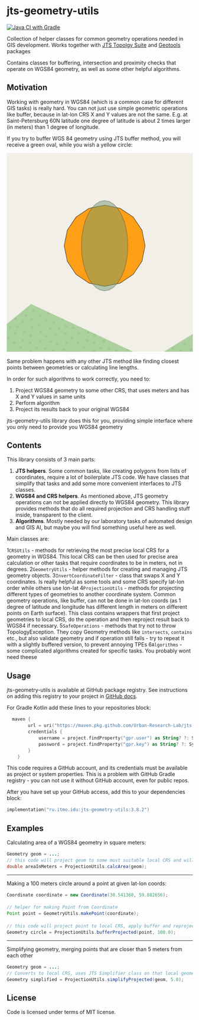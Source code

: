 # jts-geometry-utils

[![Java CI with Gradle](https://github.com/Urban-Research-Lab/jts-geometry-utils/actions/workflows/gradle.yml/badge.svg?branch=main)](https://github.com/Urban-Research-Lab/jts-geometry-utils/actions/workflows/gradle.yml)

Collection of helper classes for common geometry operations needed in GIS development. 
Works together with [JTS Topolgy Suite](https://github.com/locationtech/jts) and [Geotools](https://geotools.org) packages

Contains classes for buffering, intersection and proximity checks that operate on WGS84 geometry, as well as some other helpful algorithms.

## Motivation

Working with geometry in WGS84 (which is a common case for different GIS tasks) is really hard. You can not just use simple geometric operations like buffer, because in lat-lon CRS X and 
Y values are not the same. E.g. at Saint-Petersburg 60N latitude one degree of latitude is about 2 times larger (in meters) than 1 degree of longitude.

If you try to buffer WGS 84 geometry using JTS buffer method, you will receive a green oval, while you wish a yellow circle:

![2 buffers](/doc/2buffers.jpg)

Same problem happens with any other JTS method like finding closest points between geometries or calculating line lengths. 

In order for such algorithms to work correctly, you need to:
1. Project WGS84 geometry to some other CRS, that uses meters and has X and Y values in same units
2. Perform algorithm
3. Project its results back to your original WGS84

jts-geometry-utils library does this for you, providing simple interface where you only need to provide you WGS84 geometry

## Contents

This library consists of 3 main parts:

1. **JTS helpers**. Some common tasks, like creating polygons from lists of coordinates, require a lot of boilerplate JTS code.
We have classes that simplify that tasks and add some more convenient interfaces to JTS classes.
2. **WGS84 and CRS helpers**. As mentioned above, JTS geometry operations can not be applied directly to WGS84 geometry. This library
provides methods that do all required projection and CRS handling stuff inside, transparent to the client.
3. **Algorithms**. Mostly needed by our laboratory tasks of automated design and GIS AI, but maybe you will find something
useful here as well.

Main classes are:

1`CRSUtils` - methods for retrieving the most precise local CRS for a geometry in WGS84. This local CRS can be then
   used for precise area calculation or other tasks that require coordinates to be in meters, not in degrees.
2`GeometryUtils` - helper methods for creating and managing JTS geometry objects.
3`InvertCoordinateFilter` - class that swaps X and Y coordinates. Is really helpful as some tools and some CRS specify lat-lon order
   while others use lon-lat
4`ProjectionUtils` - methods for projecting different types of geometries to another coordinate system. Common geometry operations, like
   buffer, can not be done in lat-lon coords (as 1 degree of latitude and longitude has different length in meters on different points on Earth surface).
   This class contains wrappers that first project geometries to local CRS, do the operation and then reproject result back to WGS84 if necessary.
5`SafeOperations` - methods that try not to throw TopologyException. They copy Geometry methods like `intersects`, `contains` etc.,
but also validate geometry and if operation still fails - try to repeat it with a slightly buffered version, to prevent annoying TPEs
6`Algorithms` - some complicated algorithms created for specific tasks. You probably wont need theese

## Usage

jts-geometry-utils is available at GitHub package registry. See instructions on
adding this registry to your project in [GitHub docs](https://docs.github.com/en/packages/working-with-a-github-packages-registry/working-with-the-gradle-registry).

For Gradle Kotlin add these lines to your repositories block:

```kotlin
  maven {
        url = uri("https://maven.pkg.github.com/Urban-Research-Lab/jts-geometry-utils")
        credentials {
            username = project.findProperty("gpr.user") as String? ?: System.getenv("USERNAME")
            password = project.findProperty("gpr.key") as String? ?: System.getenv("TOKEN")
        }
    }
```
This code requires a GitHub account, and its credentials must be available as project or system properties. This 
is a problem with GitHub Gradle registry - you can not use it without GitHub account, even for public repos.

After you have set up your GitHub access, add this to your dependencies block:

```kotlin
implementation("ru.itmo.idu:jts-geometry-utils:3.8.2")
```

## Examples

Calculating area of a WGS84 geometry in square meters:

```java
Geometry geom = ...;
// this code will project geom to some most suitable local CRS and will calculate its area in that CRS
double areaInMeters = ProjectionUtils.calcArea(geom);
```

---
Making a 100 meters circle around a point at given lat-lon coords:

```java
Coordinate coordinate = new Coordinate(30.541368, 59.882656);

// helper for making Point from Coordinate
Point point = GeometryUtils.makePoint(coordinate); 

// this code will project point to local CRS, apply buffer and reproject back to WGS84
Geometry circle = ProjectionUtils.bufferProjected(point, 100.0);
```
---

Simplifying geometry, merging points that are closer than 5 meters from each other
```java
Geometry geom = ...;
// Converts to local CRS, uses JTS Simplifier class on that local geometry, then projects back to WGS84
Geometry simplified = ProjectionUtils.simplifyProjected(geom, 5.0);
```



## License

Code is licensed under terms of MIT license.
